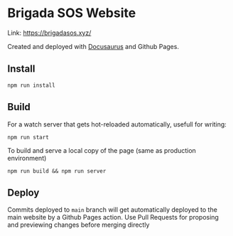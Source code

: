 # Brigada SOS Website

Link: https://brigadasos.xyz/

Created and deployed with [Docusaurus](https://docusaurus.io/) and Github Pages.

## Install

```
npm run install
```

## Build

For a watch server that gets hot-reloaded automatically, usefull for writing:

```
npm run start
```

To build and serve a local copy of the page (same as production environment)
```
npm run build && npm run server
```

## Deploy

Commits deployed to `main` branch will get automatically deployed to the main website by a Github Pages action. Use Pull Requests for proposing and previewing changes before merging directly